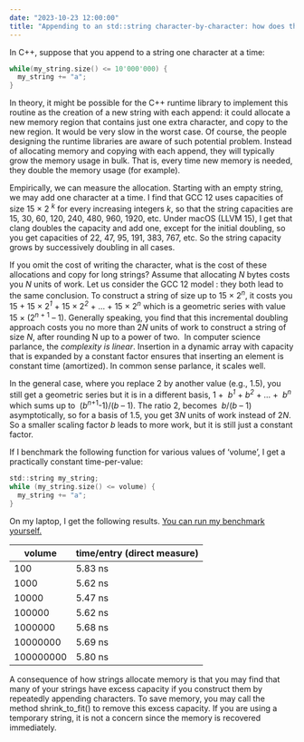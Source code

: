 ```yaml
---
date: "2023-10-23 12:00:00"
title: "Appending to an std::string character-by-character: how does the capacity grow?"
---
```




In C++, suppose that you append to a string one character at a time:
```C
while(my_string.size() <= 10'000'000) {
  my_string += "a";
}

```


In theory, it might be possible for the C++ runtime library to implement this routine as the creation of a new string with each append: it could allocate a new memory region that contains just one extra character, and copy to the new region. It would be very slow in the worst case. Of course, the people designing the runtime libraries are aware of such potential problem. Instead of allocating memory and copying with each append, they will typically grow the memory usage in bulk. That is, every time new memory is needed, they double the memory usage (for example).

Empirically, we can measure the allocation. Starting with an empty string, we may add one character at a time. I find that GCC 12 uses capacities of size 15 × 2 <sup><em>k</em></sup> for every increasing integers <em>k</em>, so that the string capacities are 15, 30, 60, 120, 240, 480, 960, 1920, etc. Under macOS (LLVM 15), I get that clang doubles the capacity and add one, except for the initial doubling, so you get capacities of 22, 47, 95, 191, 383, 767, etc. So the string capacity grows by successively doubling in all cases.

If you omit the cost of writing the character, what is the cost of these allocations and copy for long strings? Assume that allocating _N_ bytes costs you _N_ units of work. Let us consider the GCC 12 model : they both lead to the same conclusion. To construct a string of size up to 15 × 2<sup><em>n</em></sup>, it costs you 15 + 15 × 2<sup><em>1</em></sup> + 15 × 2<sup><em>2</em></sup> + &hellip; + 15 × 2<sup><em>n</em></sup> which is a geometric series with value 15 × (2<sup><em>n</em> + 1</sup> &#8211; 1). Generally speaking, you find that this incremental doubling approach costs you no more than 2<em>N</em> units of work to construct a string of size <em>N</em>, after rounding N up to a power of two.  In computer science parlance, the <em>complexity is linear</em>. Insertion in a dynamic array with capacity that is expanded by a constant factor ensures that inserting an element is constant time (amortized). In common sense parlance, it scales well.

In the general case, where you replace 2 by another value (e.g., 1.5), you still get a geometric series but it is in a different basis, 1 +  <em>b</em><sup><em>1</em></sup> + <em>b</em><sup><em>2</em></sup> + &hellip; +  <em>b</em><sup><em>n</em></sup>  which sums up to  (<em>b</em><sup><em>n</em>+1</sup>-1)/(<em>b</em> &#8211; 1). The ratio 2, becomes  <em>b</em>/(<em>b</em> &#8211; 1) asymptotically, so for a basis of 1.5, you get 3<em>N</em> units of work instead of 2<em>N</em>. So a smaller scaling factor _b_ leads to more work, but it is still just a constant factor.

If I benchmark the following function for various values of &lsquo;volume&rsquo;, I get a practically constant time-per-value:
```C
std::string my_string;
while (my_string.size() <= volume) {
  my_string += "a";
}

```


On my laptop, I get the following results. [You can run my benchmark yourself.](https://github.com/lemire/Code-used-on-Daniel-Lemire-s-blog/tree/master/2023/10/23)

volume                   |time/entry (direct measure) |
-------------------------|-------------------------|
100                      |5.83 ns                  |
1000                     |5.62 ns                  |
10000                    |5.47 ns                  |
100000                   |5.62 ns                  |
1000000                  |5.68 ns                  |
10000000                 |5.69 ns                  |
100000000                |5.80 ns                  |


A consequence of how strings allocate memory is that you may find that many of your strings have excess capacity if you construct them by repeatedly appending characters. To save memory, you may call the method shrink_to_fit() to remove this excess capacity. If you are using a temporary string, it is not a concern since the memory is recovered immediately.

